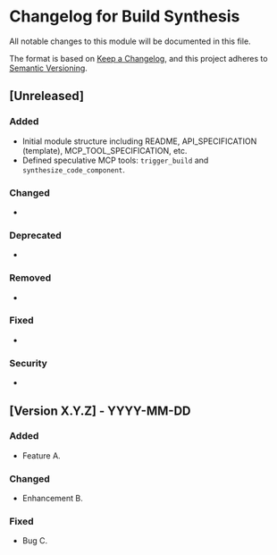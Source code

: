 # Changelog for Build Synthesis

All notable changes to this module will be documented in this file.

The format is based on [Keep a Changelog](https://keepachangelog.com/en/1.0.0/),
and this project adheres to [Semantic Versioning](https://semver.org/spec/v2.0.0.html).

## [Unreleased]

### Added
- Initial module structure including README, API_SPECIFICATION (template), MCP_TOOL_SPECIFICATION, etc.
- Defined speculative MCP tools: `trigger_build` and `synthesize_code_component`.

### Changed
- 

### Deprecated
- 

### Removed
- 

### Fixed
- 

### Security
- 

## [Version X.Y.Z] - YYYY-MM-DD

### Added
- Feature A.

### Changed
- Enhancement B.

### Fixed
- Bug C. 